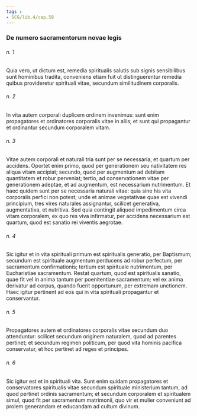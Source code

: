```yaml
---
tags : 
- SCG/lib.4/cap.58
---
```


### De numero sacramentorum novae legis

###### n. 1
Quia vero, ut dictum est, remedia spiritualis salutis sub signis sensibilibus sunt hominibus tradita, conveniens etiam fuit ut distinguerentur remedia quibus provideretur spirituali vitae, secundum similitudinem corporalis.

###### n. 2
In vita autem corporali duplicem ordinem invenimus: sunt enim propagatores et ordinatores corporalis vitae in aliis; et sunt qui propagantur et ordinantur secundum corporalem vitam.

###### n. 3
Vitae autem corporali et naturali tria sunt per se necessaria, et quartum per accidens. Oportet enim primo, quod per generationem seu nativitatem res aliqua vitam accipiat; secundo, quod per augmentum ad debitam quantitatem et robur perveniat; tertio, ad conservationem vitae per generationem adeptae, et ad augmentum, est necessarium nutrimentum. Et haec quidem sunt per se necessaria naturali vitae: quia sine his vita corporalis perfici non potest; unde et animae vegetativae quae est vivendi principium, tres vires naturales assignantur, scilicet generativa, augmentativa, et nutritiva. Sed quia contingit aliquod impedimentum circa vitam corporalem, ex quo res viva infirmatur, per accidens necessarium est quartum, quod est sanatio rei viventis aegrotae.

###### n. 4
Sic igitur et in vita spirituali primum est spiritualis generatio, per Baptismum; secundum est spirituale augmentum perducens ad robur perfectum, per sacramentum confirmationis; tertium est spirituale nutrimentum, per Eucharistiae sacramentum. Restat quartum, quod est spiritualis sanatio, quae fit vel in anima tantum per poenitentiae sacramentum; vel ex anima derivatur ad corpus, quando fuerit opportunum, per extremam unctionem. Haec igitur pertinent ad eos qui in vita spirituali propagantur et conservantur.

###### n. 5
Propagatores autem et ordinatores corporalis vitae secundum duo attenduntur: scilicet secundum originem naturalem, quod ad parentes pertinet; et secundum regimen politicum, per quod vita hominis pacifica conservatur, et hoc pertinet ad reges et principes.

###### n. 6
Sic igitur est et in spirituali vita. Sunt enim quidam propagatores et conservatores spiritualis vitae secundum spirituale ministerium tantum, ad quod pertinet ordinis sacramentum; et secundum corporalem et spiritualem simul, quod fit per sacramentum matrimonii, quo vir et mulier conveniunt ad prolem generandam et educandam ad cultum divinum.


